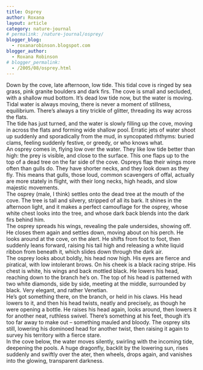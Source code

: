 ```yaml
---
title: Osprey
author: Roxana
layout: article
category: nature-journal
# permalink: /nature-journal/osprey/
blogger_blog:
  - roxanarobinson.blogspot.com
blogger_author:
  - Roxana Robinson
# blogger_permalink:
  - /2005/08/osprey.html
---
```

Down by the cove, late afternoon, low tide. This tidal cove is ringed by sea grass, pink granite boulders and dark firs. The cove is small and secluded, with a shallow mud bottom. It’s dead low tide now, but the water is moving. Tidal water is always moving, there is never a moment of stillness, equilibrium. There’s always a tiny trickle of glitter, threading its way across the flats.  
The tide has just turned, and the water is slowly filling up the cove, moving in across the flats and forming wide shallow pool. Erratic jets of water shoot up suddenly and sporadically from the mud, in syncopated rhthyms: buried clams, feeling suddenly festive, or greedy, or who knows what.  
An osprey comes in, flying low over the water. They like low tide better than high: the prey is visible, and close to the surface. This one flaps up to the top of a dead tree on the far side of the cove. Ospreys flap their wings more often than gulls do. They have shorter necks, and they look down as they fly. This means that gulls, those loud, common scavengers of offal, actually are more stately in flight, with their long necks, high heads, and slow majestic movements.  
The osprey (male, I think) settles onto the dead tree at the mouth of the cove. The tree is tall and silvery, stripped of all its bark. It shines in the afternoon light, and it makes a perfect camouflage for the osprey, whose white chest looks into the tree, and whose dark back blends into the dark firs behind him.  
The osprey spreads his wings, revealing the pale undersides, showing off. He closes them again and settles down, moving about on his perch. He looks around at the cove, on the alert. He shifts from foot to foot, then suddenly leans forward, raising his tail high and releasing a white liquid ribbon from beneath it, which slides down through the dark air.  
The osprey looks about boldly, his head now high. His eyes are fierce and piratical, with low intolerant brows. On his cheek is a black racing stripe. His chest is white, his wings and back mottled black. He lowers his head, reaching down to the branch he’s on. The top of his head is patterned with two white diamonds, side by side, meeting at the middle, surrounded by black. Very elegant, and rather Venetian.  
He’s got something there, on the branch, or held in his claws. His head lowers to it, and then his head twists, neatly and precisely, as though he were opening a bottle. He raises his head again, looks around, then lowers it for another neat, ruthless swivel. There’s something at his feet, though it’s too far away to make out – something mauled and bloody. The osprey sits still, lowering his dominoed head for another twist, then raising it again to survey his territory with a fierce stare.  
In the cove below, the water moves silently, swirling with the incoming tide, deepening the pools. A huge dragonfly, backlit by the lowering sun, rises suddenly and swiftly over the ater, then wheels, drops again, and vanishes into the glowing, transparent darkness.